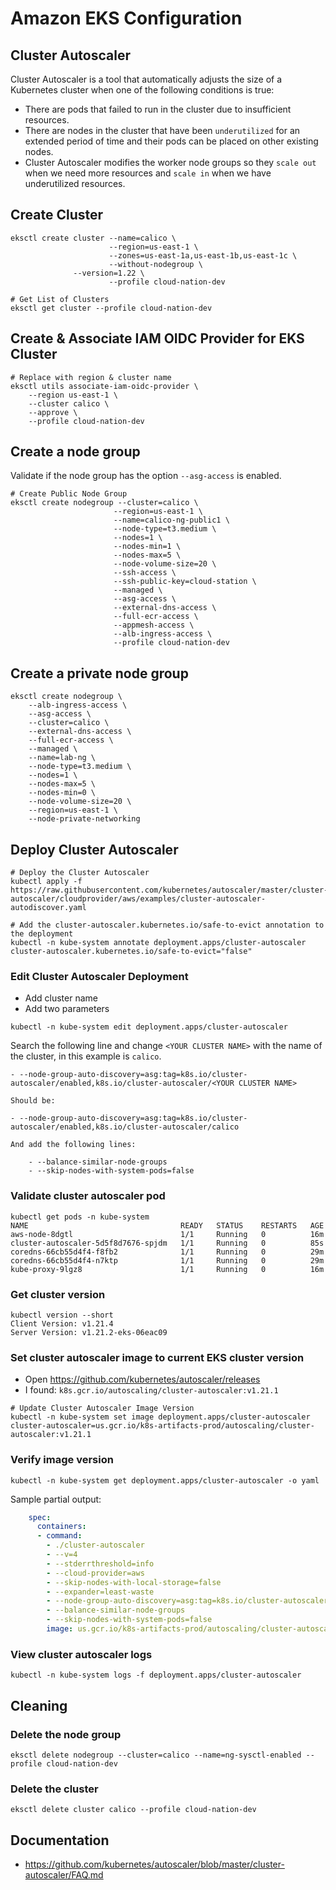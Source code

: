 # Amazon EKS Configuration

## Cluster Autoscaler

Cluster Autoscaler is a tool that automatically adjusts the size of a Kubernetes cluster when one of the following conditions is true:

- There are pods that failed to run in the cluster due to insufficient resources.
- There are nodes in the cluster that have been `underutilized` for an extended period of time and their pods can be placed on other existing nodes.
- Cluster Autoscaler modifies the worker node groups so they `scale out` when we need more resources and `scale in` when we have underutilized resources.

## Create Cluster

```
eksctl create cluster --name=calico \
                      --region=us-east-1 \
                      --zones=us-east-1a,us-east-1b,us-east-1c \
                      --without-nodegroup \
		      --version=1.22 \
                      --profile cloud-nation-dev

# Get List of Clusters
eksctl get cluster --profile cloud-nation-dev
```

## Create & Associate IAM OIDC Provider for EKS Cluster

```
# Replace with region & cluster name
eksctl utils associate-iam-oidc-provider \
    --region us-east-1 \
    --cluster calico \
    --approve \
    --profile cloud-nation-dev
```

## Create a node group

Validate if the node group has the option `--asg-access` is enabled.

```
# Create Public Node Group   
eksctl create nodegroup --cluster=calico \
                       --region=us-east-1 \
                       --name=calico-ng-public1 \
                       --node-type=t3.medium \
                       --nodes=1 \
                       --nodes-min=1 \
                       --nodes-max=5 \
                       --node-volume-size=20 \
                       --ssh-access \
                       --ssh-public-key=cloud-station \
                       --managed \
                       --asg-access \
                       --external-dns-access \
                       --full-ecr-access \
                       --appmesh-access \
                       --alb-ingress-access \
                       --profile cloud-nation-dev
```

## Create a private node group

```
eksctl create nodegroup \
	--alb-ingress-access \
	--asg-access \
	--cluster=calico \
	--external-dns-access \
	--full-ecr-access \
	--managed \
	--name=lab-ng \
	--node-type=t3.medium \
	--nodes=1 \
	--nodes-max=5 \
	--nodes-min=0 \
	--node-volume-size=20 \
	--region=us-east-1 \
	--node-private-networking
```

## Deploy Cluster Autoscaler

```
# Deploy the Cluster Autoscaler
kubectl apply -f https://raw.githubusercontent.com/kubernetes/autoscaler/master/cluster-autoscaler/cloudprovider/aws/examples/cluster-autoscaler-autodiscover.yaml

# Add the cluster-autoscaler.kubernetes.io/safe-to-evict annotation to the deployment
kubectl -n kube-system annotate deployment.apps/cluster-autoscaler cluster-autoscaler.kubernetes.io/safe-to-evict="false"
```

### Edit Cluster Autoscaler Deployment

- Add cluster name
- Add two parameters

```
kubectl -n kube-system edit deployment.apps/cluster-autoscaler
```

Search the following line and change `<YOUR CLUSTER NAME>` with the name of the cluster, in this example is `calico`.

```
- --node-group-auto-discovery=asg:tag=k8s.io/cluster-autoscaler/enabled,k8s.io/cluster-autoscaler/<YOUR CLUSTER NAME>

Should be:

- --node-group-auto-discovery=asg:tag=k8s.io/cluster-autoscaler/enabled,k8s.io/cluster-autoscaler/calico

And add the following lines:

    - --balance-similar-node-groups
    - --skip-nodes-with-system-pods=false
```

### Validate cluster autoscaler pod

```
kubectl get pods -n kube-system
NAME                                  READY   STATUS    RESTARTS   AGE
aws-node-8dgtl                        1/1     Running   0          16m
cluster-autoscaler-5d5f8d7676-spjdm   1/1     Running   0          85s
coredns-66cb55d4f4-f8fb2              1/1     Running   0          29m
coredns-66cb55d4f4-n7ktp              1/1     Running   0          29m
kube-proxy-9lgz8                      1/1     Running   0          16m
```

### Get cluster version

```
kubectl version --short
Client Version: v1.21.4
Server Version: v1.21.2-eks-06eac09
```

### Set cluster autoscaler image to current EKS cluster version

- Open https://github.com/kubernetes/autoscaler/releases
- I found: `k8s.gcr.io/autoscaling/cluster-autoscaler:v1.21.1`

```
# Update Cluster Autoscaler Image Version
kubectl -n kube-system set image deployment.apps/cluster-autoscaler cluster-autoscaler=us.gcr.io/k8s-artifacts-prod/autoscaling/cluster-autoscaler:v1.21.1
```

### Verify image version

```
kubectl -n kube-system get deployment.apps/cluster-autoscaler -o yaml
```

Sample partial output:

```yaml
    spec:
      containers:
      - command:
        - ./cluster-autoscaler
        - --v=4
        - --stderrthreshold=info
        - --cloud-provider=aws
        - --skip-nodes-with-local-storage=false
        - --expander=least-waste
        - --node-group-auto-discovery=asg:tag=k8s.io/cluster-autoscaler/enabled,k8s.io/cluster-autoscaler/calico
        - --balance-similar-node-groups
        - --skip-nodes-with-system-pods=false
        image: us.gcr.io/k8s-artifacts-prod/autoscaling/cluster-autoscaler:v1.21.1
```

### View cluster autoscaler logs

```
kubectl -n kube-system logs -f deployment.apps/cluster-autoscaler
```

## Cleaning

### Delete the node group

```
eksctl delete nodegroup --cluster=calico --name=ng-sysctl-enabled --profile cloud-nation-dev
```

### Delete the cluster

```
eksctl delete cluster calico --profile cloud-nation-dev
```

## Documentation

- https://github.com/kubernetes/autoscaler/blob/master/cluster-autoscaler/FAQ.md
